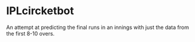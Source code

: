 # IPLcircketbot
An attempt at predicting the final runs in an innings with just the data from the first 8-10 overs.
